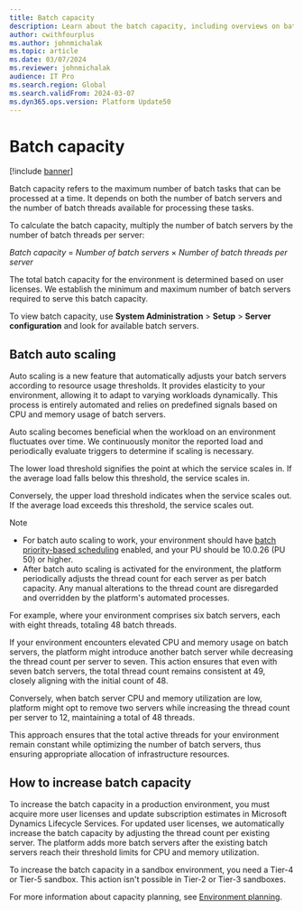 ```yaml
---
title: Batch capacity
description: Learn about the batch capacity, including overviews on batch auto scaling and how to increase batch capacities.
author: cwithfourplus
ms.author: johnmichalak
ms.topic: article
ms.date: 03/07/2024
ms.reviewer: johnmichalak
audience: IT Pro
ms.search.region: Global
ms.search.validFrom: 2024-03-07
ms.dyn365.ops.version: Platform Update50
---
```


# Batch capacity 

[!include [banner](../includes/banner.md)]

Batch capacity refers to the maximum number of batch tasks that can be processed at a time. It depends on both the number of batch servers and the number of batch threads available for processing these tasks.

To calculate the batch capacity, multiply the number of batch servers by the number of batch threads per server:

*Batch capacity* = *Number of batch servers* &times; *Number of batch threads per server*

The total batch capacity for the environment is determined based on user licenses. We establish the minimum and maximum number of batch servers required to serve this batch capacity.

To view batch capacity, use **System Administration** \> **Setup** \> **Server configuration** and look for available batch servers.

## Batch auto scaling 

Auto scaling is a new feature that automatically adjusts your batch servers according to resource usage thresholds. It provides elasticity to your environment, allowing it to adapt to varying workloads dynamically. This process is entirely automated and relies on predefined signals based on CPU and memory usage of batch servers.

Auto scaling becomes beneficial when the workload on an environment fluctuates over time. We continuously monitor the reported load and periodically evaluate triggers to determine if scaling is necessary.

The lower load threshold signifies the point at which the service scales in. If the average load falls below this threshold, the service scales in.

Conversely, the upper load threshold indicates when the service scales out. If the average load exceeds this threshold, the service scales out.

> [!NOTE]
> - For batch auto scaling to work, your environment should have [batch priority-based scheduling](priority-based-batch-scheduling.md) enabled, and your PU should be 10.0.26 (PU 50) or higher.
> - After batch auto scaling is activated for the environment, the platform periodically adjusts the thread count for each server as per batch capacity. Any manual alterations to the thread count are disregarded and overridden by the platform's automated processes.

For example, where your environment comprises six batch servers, each with eight threads, totaling 48 batch threads. 

If your environment encounters elevated CPU and memory usage on batch servers, the platform might introduce another batch server while decreasing the thread count per server to seven. This action ensures that even with seven batch servers, the total thread count remains consistent at 49, closely aligning with the initial count of 48.

Conversely, when batch server CPU and memory utilization are low, platform might opt to remove two servers while increasing the thread count per server to 12, maintaining a total of 48 threads.

This approach ensures that the total active threads for your environment remain constant while optimizing the number of batch servers, thus ensuring appropriate allocation of infrastructure resources. 

## How to increase batch capacity

To increase the batch capacity in a production environment, you must acquire more user licenses and update subscription estimates in Microsoft Dynamics Lifecycle Services. For updated user licenses, we automatically increase the batch capacity by adjusting the thread count per existing server. The platform adds more batch servers after the existing batch servers reach their threshold limits for CPU and memory utilization.

To increase the batch capacity in a sandbox environment, you need a Tier-4 or Tier-5 sandbox. This action isn't possible in Tier-2 or Tier-3 sandboxes.

For more information about capacity planning, see [Environment planning](../organization-administration/environment-planning.md).
